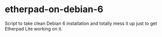 etherpad-on-debian-6
====================

Script to take clean Debian 6 installation and totally mess it up just to get Etherpad Lite working on it.